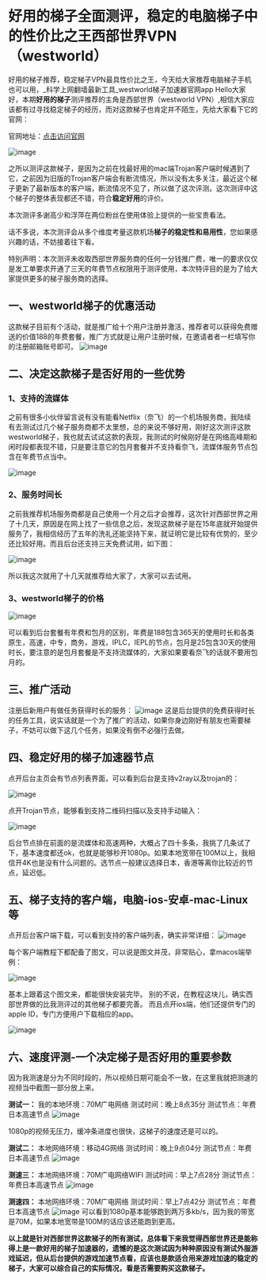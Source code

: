 # 好用的梯子全面测评，稳定的电脑梯子中的性价比之王西部世界VPN（westworld）
好用的梯子推荐，稳定梯子VPN最具性价比之王，今天给大家推荐电脑梯子手机也可以用，_科学上网翻墙最新工具_westworld梯子加速器官网app
Hello大家好，本期**好用的梯子**测评推荐的主角是西部世界（westworld VPN）,相信大家应该都有过寻找稳定梯子的经历，而对这款梯子也肯定并不陌生，先给大家看下它的官网：

官网地址：[点击访问官网](https://xbsj4621.fun/i/sg017)

![image](https://github.com/yourkind/review/blob/main/1.jpg)

之所以测评这款梯子，是因为之前在找最好用的mac端Trojan客户端时候遇到了它，之前因为旧版的Trojan客户端会有断流情况，所以没有太多关注，最近这个梯子更新了最新版本的客户端，断流情况不见了，所以做了这次评测。这次测评中这个梯子的整体表现都还不错，符合**稳定好用**的评价。

本次测评多谢高少和浮萍在两位粉丝在使用体验上提供的一些宝贵看法。

话不多说，本次测评会从多个维度考量这款机场**梯子的稳定性和易用性**，您如果感兴趣的话，不妨接着往下看。

特别声明：本次测评未收取西部世界服务商的任何一分钱推广费，唯一的要求仅仅是发工单要求开通了三天的年费节点权限用于测评使用，本次特评目的是为了给大家提供更多的梯子服务商的选择。

## 一、westworld梯子的优惠活动
这款梯子目前有个活动，就是推广给十个用户注册并激活，推荐者可以获得免费赠送的价值188的年费套餐，推广方式就是让用户注册时候，在邀请者者一栏填写你的注册邮箱账号即可。
![image](https://github.com/yourkind/review/blob/main/2.jpg)

## 二、决定这款梯子是否好用的一些优势

### 1、支持的流媒体
之前有很多小伙伴留言说有没有能看Netflix（奈飞）的一个机场服务商，我陆续有去测试过几个梯子服务商都不太里想，总的来说不够好用，刚好这次测评这款westworld梯子，我也就去试试这款的表现，我测试的时候刚好是在网络高峰期和闲时段都表现不错，只是要注意它的包月套餐并不支持看奈飞，流媒体服务节点包含在年费节点当中。

![image](https://github.com/yourkind/review/blob/main/4.jpg)

### 2、服务时间长
之前我推荐机场服务商都是自己使用一个月之后才会推荐，这次针对西部世界之用了十几天，原因是在网上找了一些信息之后，发现这款梯子是在15年底就开始提供服务了，我相信经历了五年的洗礼还能坚持下来，就证明它是比较有优势的，至少还比较好用。而且后台还支持三天免费试用，如下图：

![image](https://github.com/yourkind/review/blob/main/3.jpg)

所以我这次就用了十几天就推荐给大家了，大家可以去试用。

### 3、westworld梯子的价格
![image](https://github.com/yourkind/review/blob/main/5.jpg)

可以看到后台套餐有年费和包月的区别，年费是188包含365天的使用时长和各类原生，高速，中专，商务，游戏，IPLC，IEPL的节点，包月是25包含30天的使用时长，要注意的是包月套餐是不支持流媒体的，大家如果要看奈飞的话就不要用包月的。


## 三、推广活动
注册后新用户有做任务获得时长的服务：
![image](https://github.com/yourkind/review/blob/main/6.jpg)
这是后台提供的免费获得时长的任务工具，说实话就是一个为了推广的活动，如果你身边刚好有朋友也需要梯子，不妨可以做下这几个任务，如果没有倒不必强行去做。

## 四、稳定好用的梯子加速器节点
点开后台主页会有节点列表界面，可以看到后台是支持v2ray以及trojan的：

![image](https://github.com/yourkind/review/blob/main/8.jpg)

点开Trojan节点，能够看到支持二维码扫描以及支持手动输入：

![image](https://github.com/yourkind/review/blob/main/7.jpg)

后台节点排在前面的是流媒体和高速两种，大概占了四十多条，我挑了几条试了下，基本速度都还ok，也就是能够秒开1080p。如果本地宽带在100M以上，我相信开4K也是没有什么问题的。选节点一般建议选择日本，香港等离你比较近的节点，延迟低。

## 五、梯子支持的客户端，电脑-ios-安卓-mac-Linux等
点开后台客户端下载，可以看到支持的客户端列表，确实非常详细：
![image](https://github.com/yourkind/review/blob/main/8.jpg)

每个客户端教程下都配备了图文，可以说是图文并茂，非常贴心，拿macos端举例：

![image](https://github.com/yourkind/review/blob/main/9.jpg)

基本上跟着这个图文来，都能很快安装完毕。
别的不说，在教程这块儿，确实西部世界做的比我测评过的其他梯子都要完善。
而且点开ios端，他们还提供专门的apple ID，专门方便用户下载相应的app。

![image](https://github.com/yourkind/review/blob/main/10.jpg)

## 六、速度评测-一个决定梯子是否好用的重要参数
因为我测速是分为不同时段的，所以视频日期可能会不一致，在这里我就把测速的视频当中截图一部分放上来。

**测试一：**
我的本地环境：70M广电网络
测试时间：晚上8点35分
测试节点：年费日本高速节点
![image](https://github.com/yourkind/review/blob/main/11.jpg)

1080p的视频无压力，缓冲条进度也很快，这梯子的速度还是可以的。

**测试二：**
本地网络环境：移动4G网络
测试时间：晚上9点04分
测试节点：年费日本高速节点
![image](https://github.com/yourkind/review/blob/main/12.jpg)

**测速三：**
本地网络环境：70M广电网络WIFI
测试时间：早上7点28分
测试节点：年费日本高速节点
![image](https://github.com/yourkind/review/blob/main/13.jpg)

**测速四：**
本地网络环境：70M广电网络
测试时间：早上7点42分
测试节点：年费日本高速节点
![image](https://github.com/yourkind/review/blob/main/14.jpg)
可以看到1080p基本能够跑到两万多kb/s，因为我的带宽是70M，如果本地宽带是100M的话应该还能跑到更高。

**以上就是针对西部世界这款梯子的所有测试，总体看下来我觉得西部世界还是能称得上是一款好用的梯子加速器的，遗憾的是这次测试因为种种原因没有测试外服游戏延迟，但从后台提供的游戏加速节点看，应该也是款适合用来游戏加速的稳定的梯子，大家可以综合自己的实际情况，看是否需要购买这款梯子。**
